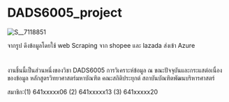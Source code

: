 # DADS6005_project


![S__7118851](https://user-images.githubusercontent.com/113499057/212286982-e6b76562-b2ac-474c-9a2c-2113340e2d8a.jpg)

จากรูป ดึงข้อมูลโดยใช้ web Scraping จาก shopee และ lazada ส่งเข้า Azure 









#
งานชิ้นนี้เป็นส่วนหนึ่งของวิชา DADS6005 การวิเคราะห์ข้อมูล ณ ขณะปัจจุบันและกระแสต่อเนื่องของข้อมูล หลักสูตรวิทยาศาสตร์มหาบัณฑิต คณะสถิติประยุกต์ สถาบันบัณฑิตพัฒนบริหารศาสตร์

สมาชิก:(1) 641xxxxx06 (2) 641xxxxx13 (3) 641xxxxx20
